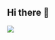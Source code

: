 ## Hi there 👋

<img src="https://skillicons.dev/icons?i=html,css,javascript,php,bootstrap,tailwind,wordpress,laravel,angular,vue,vuetify,nuxtjs,pinia,threejs,prisma,nest,flutter,mysql,git,docker,linux,figma,xd,ps,ai,blender,notion,nginx,sentry,pm2,supervisor&perline=5"/>
